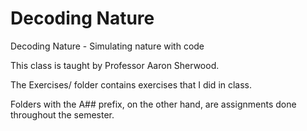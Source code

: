 # Decoding Nature
Decoding Nature - Simulating nature with code

This class is taught by Professor Aaron Sherwood.

The Exercises/ folder contains exercises that I did in class.

Folders with the A## prefix, on the other hand, are assignments done throughout the semester.
